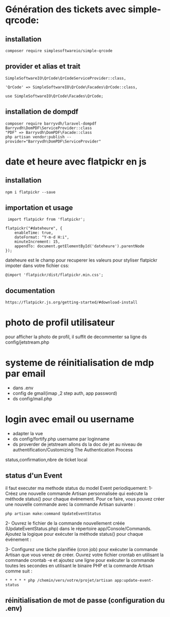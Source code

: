 # Génération des tickets avec simple-qrcode:
## installation
```
composer require simplesoftwareio/simple-qrcode

```
## provider et alias et trait

```
SimpleSoftwareIO\QrCode\QrCodeServiceProvider::class,

'QrCode' => SimpleSoftwareIO\QrCode\Facades\QrCode::class,

use SimpleSoftwareIO\QrCode\Facades\QrCode;

```

## installation de dompdf
```
composer require barryvdh/laravel-dompdf
Barryvdh\DomPDF\ServiceProvider::class
"PDF" => Barryvdh\DomPDF\Facade::class
php artisan vendor:publish --provider="Barryvdh\DomPDF\ServiceProvider"

```

# date et heure avec flatpickr en js
## installation
```
npm i flatpickr --save

``` 
## importation et usage
```
 import flatpickr from 'flatpickr';

flatpickr("#dateheure", {
    enableTime: true,
    dateFormat: "Y-m-d H:i",
    minuteIncrement: 15,
    appendTo: document.getElementById('dateheure').parentNode
});

```
dateheure est le champ pour recuperer les valeurs
pour styliser flatpickr impoter dans votre fichier css:
```
@import 'flatpickr/dist/flatpickr.min.css';
```
## documentation
```
https://flatpickr.js.org/getting-started/#download-install
```
# photo de profil utilisateur
pour afficher la photo de profil, il suffit de decommenter sa ligne ds config/jetstream.php
# systeme de réinitialisation de mdp par email
- dans .env
- config de gmail(imap ,2 step auth, app password)
- ds config/mail.php
# login avec email ou username
- adapter la vue
- ds config/fortify.php
username par loginname
- ds proverder de jetstream
allons ds la doc de jet au niveau de authentification/Customizing The Authentication Process

status,confirmation,nbre de ticket local
## status d'un Event
il faut executer ma methode status du model Event periodiquement:
1- Créez une nouvelle commande Artisan personnalisée qui exécute la méthode status() pour chaque événement. Pour ce faire, vous pouvez créer une nouvelle commande avec la commande Artisan suivante :
```
php artisan make:command UpdateEventStatus

```
2- Ouvrez le fichier de la commande nouvellement créée (UpdateEventStatus.php) dans le répertoire app/Console/Commands. Ajoutez la logique pour exécuter la méthode status() pour chaque événement :

3- Configurez une tâche planifiée (cron job) pour exécuter la commande Artisan que vous venez de créer. Ouvrez votre fichier crontab en utilisant la commande crontab -e et ajoutez une ligne pour exécuter la commande toutes les secondes en utilisant le binaire PHP et la commande Artisan comme suit :
```
* * * * * php /chemin/vers/votre/projet/artisan app:update-event-status

```

## réinitialisation de mot de passe (configuration du .env)
